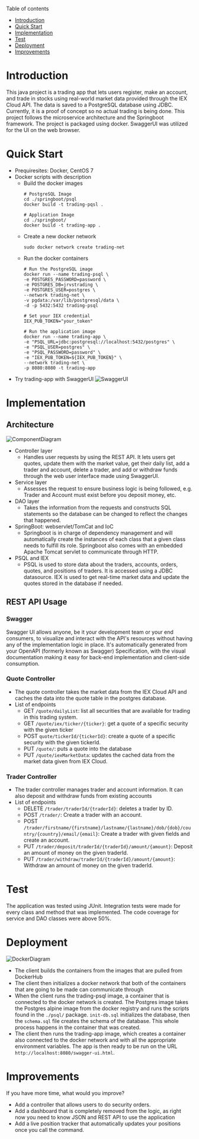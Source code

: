 Table of contents
* [Introduction](#Introduction)
* [Quick Start](#QuickStart)
* [Implementation](#Implementation)
* [Test](#Test)
* [Deployment](#Deployment)
* [Improvements](#Improvements)

# Introduction
This java project is a trading app that lets users register, make an account, and trade in stocks using real-world market data provided through the IEX Cloud API. The data is saved to a PostgreSQL database using JDBC. Currently, it is a proof of concept so no actual trading is being done. This project follows the microservice architecture and the Springboot framework. The project is packaged using docker. SwaggerUI was utilized for the UI on the web browser.

# Quick Start
- Prequiresites: Docker, CentOS 7
- Docker scripts with description
  - Build the docker images
    ```
    # PostgreSQL Image
    cd ./springboot/psql
    docker build -t trading-pqsl .

    # Application Image
    cd ./springboot/
    docker build -t trading-app .
    ```
  - Create a new docker network
    ```
    sudo docker network create trading-net 
    ```
  - Run the docker containers
    ```
    # Run the PostgreSQL image
    docker run --name trading-psql \
    -e POSTGRES_PASSWORD=password \
    -e POSTGRES_DB=jrvstrading \
    -e POSTGRES_USER=postgres \
    --network trading-net \
    -v pgdata:/var/lib/postgresql/data \
    -d -p 5432:5432 trading-psql

    # Set your IEX credential
    IEX_PUB_TOKEN="your_token"

    # Run the application image
    docker run --name trading-app \
    -e "PSQL_URL=jdbc:postgresql://localhost:5432/postgres" \
    -e "PSQL_USER=postgres" \
    -e "PSQL_PASSWORD=password" \
    -e "IEX_PUB_TOKEN=${IEX_PUB_TOKEN}" \
    --network trading-net \
    -p 8080:8080 -t trading-app
    ```
- Try trading-app with SwaggerUI
  ![SwaggerUI](./assets/swaggerui.png)

# Implementation
## Architecture
![ComponentDiagram](./assets/springbootdiagram.png)
  - Controller layer
    - Handles user requests by using the REST API. It lets users get quotes, update them with the market value, get their daily list, add a trader and account, delete a trader, and add or withdraw funds through the web user interface made using SwaggerUI.
  - Service layer
    - Assesses the request to ensure business logic is being followed, e.g. Trader and Account must exist before you deposit money, etc.
  - DAO layer
    - Takes the information from the requests and constructs SQL statements so the database can be changed to reflect the changes that happened.
  - SpringBoot: webservlet/TomCat and IoC
    - Springboot is in charge of dependency management and will automatically create the instances of each class that a given class needs to fulfill its role. Springboot also comes with an embedded Apache Tomcat servlet to communicate through HTTP.
  - PSQL and IEX
    - PSQL is used to store data about the traders, accounts, orders, quotes, and positions of traders. It is accessed using a JDBC datasource. IEX is used to get real-time market data and update the quotes stored in the database if needed.

## REST API Usage
### Swagger
  Swagger UI allows anyone, be it your development team or your end consumers, to visualize and interact with the API's resources without having any of the implementation logic in place. It's automatically generated from your OpenAPI (formerly known as Swagger) Specification, with the visual documentation making it easy for back-end implementation and client-side consumption.
### Quote Controller
- The quote controller takes the market data from the IEX Cloud API and caches the data into the quote table in the postgres database.
- List of endpoints
  - GET `/quote/dailyList`: list all securities that are available for trading in this trading system.
  - GET `/quote/iex/ticker/{ticker}`: get a quote of a specific security with the given ticker
  - POST `quote/tickerId/{tickerId}`: create a quote of a specific security with the given tickerId.
  - PUT `/quote/`: puts a quote into the database
  - PUT `/quote/iexMarketData`: updates the cached data from the market data given from IEX Cloud.
### Trader Controller
- The trader controller manages trader and account information. It can also deposit and withdraw funds from existing accounts
- List of endpoints
  - DELETE `/trader/traderId/{traderId}`: deletes a trader by ID.
  - POST `/trader/`: Create a trader with an account.
  - POST `/trader/firstname/{firstname}/lastname/{lastname}/dob/{dob}/country/{country}/email/{email}`: Create a trader with given fields and create an account.
  - PUT `/trader/deposit/traderId/{traderId}/amount/{amount}`: Deposit an amount of money on the given traderId.
  - PUT `/trader/withdraw/traderId/{traderId}/amount/{amount}`: Withdraw an amount of money on the given traderId.
<!---
### Order Controller
- High-level description for this controller.
- briefly explain each endpoint
### App controller
- briefly explain each endpoint
### Optional(Dashboard controller)
- High-level description for this controller.
- briefly explain each endpoint
--->
# Test 
The application was tested using JUnit. Integration tests were made for every class and method that was implemented. The code coverage for service and DAO classes were above 50%.

# Deployment
![DockerDiagram](./assets/dockerdiagram.png)
- The client builds the containers from the images that are pulled from DockerHub
- The client then initializes a docker network that both of the containers that are going to be made can communicate through
- When the client runs the trading-psql image, a container that is connected to the docker network is created. The Postgres image takes the Postgres alpine image from the docker registry and runs the scripts found in the `./psql/` package. `init-db.sql` initializes the database, then the `schema.sql` file creates the schema of the database. This whole process happens in the container that was created.
- The client then runs the trading-app image, which creates a container also connected to the docker network and with all the appropriate environment variables. The app is then ready to be run on the URL `http://localhost:8080/swagger-ui.html`. 

# Improvements
If you have more time, what would you improve?
- Add a controller that allows users to do security orders.
- Add a dashboard that is completely removed from the logic, as right now you need to know JSON and REST API to use the application
- Add a live position tracker that automatically updates your positions once you call the command.